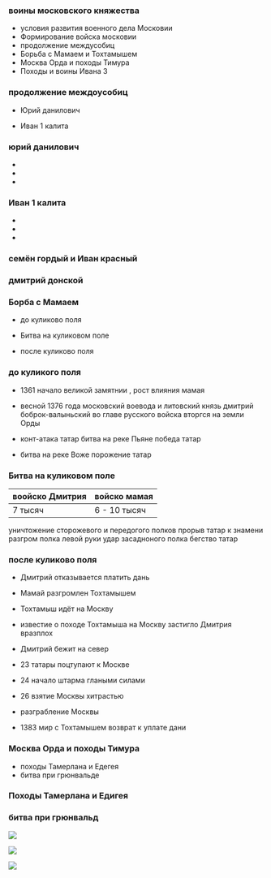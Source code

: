 ### воины московского княжества

- условия развития военного дела Московии
- Формирование войска московии
- продолжение междусобиц
- Борьба с Мамаем и Тохтамышем
- Москва Орда и походы Тимура
- Походы и воины Ивана 3






### продолжение междоусобиц



- Юрий данилович  

- Иван 1 калита

### юрий данилович
- 
- 
- 

### Иван 1 калита 
- 
- 
- 

### семён гордый и Иван красный


### дмитрий донской




### Борба с Мамаем

- до куликово поля
- Битва на куликовом поле


- после куликово поля



### до куликого поля


- 1361 начало великой замятнии , рост влияния мамая

- весной 1376 года московский воевода и литовский князь дмитрий боброк-валыньский во главе русского войска вторгся на земли Орды

- конт-атака татар битва на реке Пьяне победа татар

- битва на реке Воже порожение татар




### Битва на куликовом поле


| воойско Дмитрия    | войско мамая    |
| ------------------ | --------------- |
| 7 тысяч            | 6 - 10 тысяч    |
уничтожение сторожевого и передогого полков
прорыв татар к знамени разгром полка левой руки
удар засадноного полка бегство татар 





### после куликово поля



- Дмитрий отказывается платить дань

- Мамай разгромлен Тохтамышем

- Тохтамыш идёт на Москву


- известие о походе Тохтамыша на Москву застигло Дмитрия вразплох

- Дмитрий бежит на север

- 23 татары поцтупают к Москве
- 24 начало штарма глаными силами
- 26 взятие Москвы хитрастью
- разграбление Москвы


- 1383 мир с Тохтамышем возврат к уплате дани






### Москва Орда и походы Тимура

- походы Тамерлана и Едегея
- битва при грюнвальде


### Походы Тамерлана и Едигея


### битва при грюнвальд

![](https://documents.infourok.ru/cf4cc0a1-136e-4493-8bbf-41bc29b0b2ee/slide_11.jpg)



![](https://upload.wikimedia.org/wikipedia/commons/c/ca/Grunwald_%28beginning%29_ru.svg?uselang=ru)



![](https://upload.wikimedia.org/wikipedia/commons/a/a2/Grunwald_%28end%29_ru.svg?uselang=ru)





